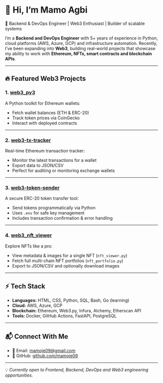 # 👋 Hi, I’m Mamo Agbi  

🚀 Backend & DevOps Engineer | Web3 Enthusiast | Builder of scalable systems  

I’m a **Backend and DevOps Engineer** with 5+ years of experience in Python, cloud platforms (AWS, Azure, GCP) and infrastructure automation. Recently, I’ve been expanding into **Web3**, building real-world projects that showcase my ability to work with **Ethereum, NFTs, smart contracts and blockchain APIs**.  

---

## 🔥 Featured Web3 Projects  

### 1. [web3_py3](https://github.com/mamoje09/web3_py3)  
A Python toolkit for Ethereum wallets:  
- Fetch wallet balances (ETH & ERC-20)  
- Track token prices via CoinGecko  
- Interact with deployed contracts  

---

### 2. [web3-tx-tracker](https://github.com/mamoje09/web3-tx-tracker)  
Real-time Ethereum transaction tracker:  
- Monitor the latest transactions for a wallet  
- Export data to JSON/CSV  
- Perfect for auditing or monitoring exchange wallets  

---

### 3. [web3-token-sender](https://github.com/mamoje09/web3-token-sender)  
A secure ERC-20 token transfer tool:  
- Send tokens programmatically via Python  
- Uses `.env` for safe key management  
- Includes transaction confirmation & error handling  

---

### 4. [web3_nft_viewer](https://github.com/mamoje09/web3_nft_viewer)  
Explore NFTs like a pro:  
- View metadata & images for a single NFT (`nft_viewer.py`)  
- Fetch full multi-chain NFT portfolios (`nft_portfolio.py`)  
- Export to JSON/CSV and optionally download images  

---

## ⚡ Tech Stack
- **Languages:** HTML, CSS, Python, SQL, Bash, Go (learning)  
- **Cloud:** AWS, Azure, GCP  
- **Blockchain:** Ethereum, Web3.py, Infura, Alchemy, Etherscan API  
- **Tools:** Docker, GitHub Actions, FastAPI, PostgreSQL  

---

## 📬 Connect With Me  
- 📧 Email: mamoje09@gmail.com    
- 🐙 GitHub: [github.com/mamoje09](https://github.com/mamoje09)  

---

💡 *Currently open to Frontend, Backend, DevOps and Web3 engineering opportunities.*  
